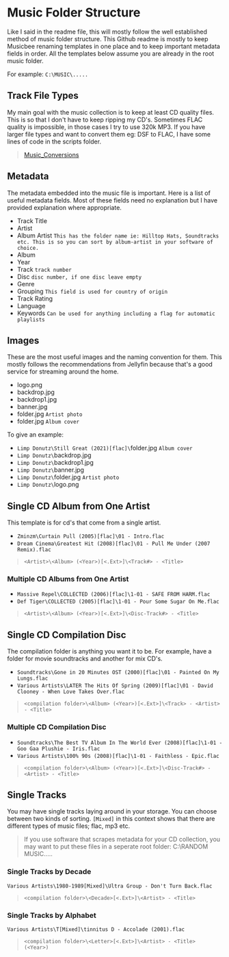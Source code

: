 # Music Folder Structure
Like I said in the readme file, this will mostly follow the well established method of music folder structure. This Github readme is mostly to keep Musicbee renaming templates in one place and to keep important metadata fields in order. All the templates below assume you are already in the root music folder.

For example:
`C:\MUSIC\.....`

## Track File Types
My main goal with the music collection is to keep at least CD quality files. This is so that I don't have to keep ripping my CD's. Sometimes FLAC quality is impossible, in those cases I try to use 320k MP3. If you have larger file types and want to convert them eg: DSF to FLAC, I have some lines of code in the scripts folder.

> [Music_Conversions](Scripts/Music_Conversions/Readme.md)

## Metadata
The metadata embedded into the music file is important. Here is a list of useful metadata fields. Most of these fields need no explanation but I have provided explanation where appropriate.

* Track Title
* Artist
* Album Artist `This has the folder name ie: Hilltop Hats, Soundtracks etc. This is so you can sort by album-artist in your software of choice.`
* Album
* Year
* Track `track number`
* Disc `disc number, if one disc leave empty`
* Genre
* Grouping `This field is used for country of origin`
* Track Rating
* Language
* Keywords `Can be used for anything including a flag for automatic playlists`
## Images
These are the most useful images and the naming convention for them. This mostly follows the recommendations from Jellyfin because that's a good service for streaming around the home.
* logo.png
* backdrop.jpg
* backdrop1.jpg
* banner.jpg
* folder.jpg `Artist photo`
* folder.jpg `Album cover`

To give an example:
* `Limp Donutz\Still Great (2021)[flac]\`folder.jpg `Album cover`
* `Limp Donutz\`backdrop.jpg
* `Limp Donutz\`backdrop1.jpg
* `Limp Donutz\`banner.jpg
* `Limp Donutz\`folder.jpg `Artist photo`
* `Limp Donutz\`logo.png
## Single CD Album from One Artist
This template is for cd's that come from a single artist.

* `Zminzm\Curtain Pull (2005)[flac]\01 - Intro.flac`
* `Dream Cinema\Greatest Hit (2008)[flac]\01 - Pull Me Under (2007 Remix).flac`
> `<Artist>\<Album> (<Year>)[<.Ext>]\<Track#> - <Title>`
### Multiple CD Albums from One Artist
* `Massive Repel\COLLECTED (2006)[flac]\1-01 - SAFE FROM HARM.flac`
* `Def Tiger\COLLECTED (2005)[flac]\1-01 - Pour Some Sugar On Me.flac`
> `<Artist>\<Album> (<Year>)[<.Ext>]\<Disc-Track#> - <Title>`
## Single CD Compilation Disc
The compilation folder is anything you want it to be. For example, have a folder for movie soundtracks and another for mix CD's.

* `Soundtracks\Gone in 20 Minutes OST (2000)[flac]\01 - Painted On My Lungs.flac`
* `Various Artists\LATER The Hits Of Spring (2009)[flac]\01 - David Clooney - When Love Takes Over.flac`
> `<compilation folder>\<Album> (<Year>)[<.Ext>]\<Track> - <Artist> - <Title>`
### Multiple CD Compilation Disc
* `Soundtracks\The Best TV Album In The World Ever (2008)[flac]\1-01 - Goo Gaa Plushie - Iris.flac`
* `Various Artists\100% 90s (2008)[flac]\1-01 - Faithless - Epic.flac`
> `<compilation folder>\<Album> (<Year>)[<.Ext>]\<Disc-Track#> - <Artist> - <Title>`
## Single Tracks
You may have single tracks laying around in your storage. You can choose between two kinds of sorting. `[Mixed]` in this context shows that there are different types of music files; flac, mp3 etc.
> If you use software that scrapes metadata for your CD collection, you may want to put these files in a seperate root folder: C:\RANDOM MUSIC\.....
### Single Tracks by Decade
`Various Artists\1980-1989[Mixed]\Ultra Group - Don't Turn Back.flac`
> `<compilation folder>\<Decade>[<.Ext>]\<Artist> - <Title>`
### Single Tracks by Alphabet
`Various Artists\T[Mixed]\tinnitus D - Accolade (2001).flac`
> `<compilation folder>\<Letter>[<.Ext>]\<Artist> - <Title> (<Year>)`
